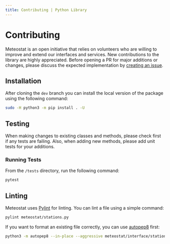 ```yaml
---
title: Contributing | Python Library
---
```


# Contributing

Meteostat is an open initiative that relies on volunteers who are willing to improve and extend our interfaces and services. New contributions to the library are highly appreciated. Before opening a PR for major additions or changes, please discuss the expected implementation by [creating an issue](https://github.com/meteostat/meteostat-python/issues/new).

## Installation

After cloning the `dev` branch you can install the local version of the package using the following command:

```sh
sudo -H python3 -m pip install . -U
```

## Testing

When making changes to existing classes and methods, please check first if any tests are failing. Also, when adding new methods, please add unit tests for your additions.

### Running Tests

From the `/tests` directory, run the following command:

```sh
pytest
```

## Linting

Meteostat uses [Pylint](https://pypi.org/project/pylint/) for linting. You can lint a file using a simple command:

```sh
pylint meteostat/stations.py
```

If you want to format an existing file correctly, you can use [autopep8](https://pypi.org/project/autopep8/) first:

```sh
python3 -m autopep8 --in-place --aggressive meteostat/interface/stations.py
```
